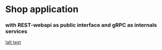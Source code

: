 # Shop application 
### with REST-webapi as public interface and gRPC as internals services

[!alt text](https://github.com/a-korkin/shop/blob/main/img/schema.jpg?raw=true)
